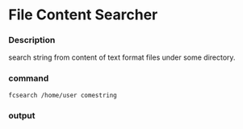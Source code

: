# File Content Searcher
### Description
search string from content of text format files under some directory.
### command
`fcsearch /home/user comestring`  
### output

